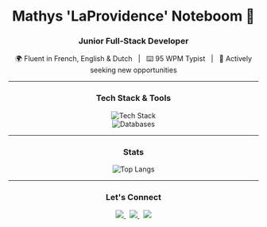 <div align="center">

# Mathys 'LaProvidence' Noteboom 👋

### Junior Full-Stack Developer

<p>
  🌍 Fluent in French, English & Dutch &nbsp;&nbsp;|&nbsp;&nbsp; ⌨️ 95 WPM Typist &nbsp;&nbsp;|&nbsp;&nbsp; 🌱 Actively seeking new opportunities
</p>

---

###  Tech Stack & Tools

<p>
  <img src="https://skillicons.dev/icons?i=python,flask,django,angular,ts,js,html,css,tailwind,c,cs,ruby&perline=6" alt="Tech Stack" />
  <br>
  <img src="https://skillicons.dev/icons?i=postgres,mysql,photoshop,blender,discord,linux&perline=6" alt="Databases" />
</p>

---
### Stats
![Top Langs](https://github-readme-stats.vercel.app/api/top-langs/?username=LA189825&layout=compact&theme=radical)

---

### Let's Connect 

<p>
  <a href="https://www.linkedin.com/in/mathys-noteboom-357b14344/" target="_blank">
    <img src="https://img.shields.io/badge/LinkedIn-0077B5?style=for-the-badge&logo=linkedin&logoColor=white"/>
  </a>
  &nbsp;
  <a href="https://github.com/LA189825" target="_blank">
    <img src="https://img.shields.io/badge/GitHub-181717?style=for-the-badge&logo=github&logoColor=white"/>
  </a>
  &nbsp;
  <!-- Remplace par ton email ! -->
  <a href="mailto:ton.email@example.com" target="_blank">
    <img src="https://img.shields.io/badge/Email-D14836?style=for-the-badge&logo=gmail&logoColor=white"/>
  </a>
</p>

